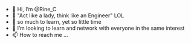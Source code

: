 - 👋 Hi, I’m @Rine_C
- 👀 "Act like a lady, think like an Engineer" LOL
- 🌱 so much to learn, yet so little time
- 💞️ I’m looking to learn and network with everyone in the same interest
- 📫 How to reach me ...

<!---
RineC/RineC is a ✨ special ✨ repository because its `README.md` (this file) appears on your GitHub profile.
You can click the Preview link to take a look at your changes.
--->
